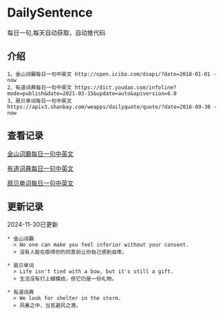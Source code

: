 # DailySentence

每日一句,每天自动获取，自动推代码

## 介绍

```
1、金山词霸每日一句中英文 http://open.iciba.com/dsapi/?date=2018-01-01 - now
2、有道词典每日一句中英文 https://dict.youdao.com/infoline?mode=publish&date=2021-03-15&update=auto&apiversion=6.0
3、扇贝单词每日一句中英文 https://apiv3.shanbay.com/weapps/dailyquote/quote/?date=2016-09-30 - now
```

## 查看记录

[金山词霸每日一句中英文](./data/iciba/)

[有道词典每日一句中英文](./data/youdao/)

[扇贝单词每日一句中英文](./data/shanbay/)

## 更新记录
2024-11-30已更新 
```
* 金山词霸
  > No one can make you feel inferior without your consent.
  > 没有人能在取得你的同意前让你自己感到自卑。

* 扇贝单词
  > Life isn't tied with a bow, but it's still a gift.
  > 生活没有打上蝴蝶结，但它仍是一份礼物。

* 有道词典
  > We look for shelter in the storm.
  > 风暴之中，当觅避风之港。

```

